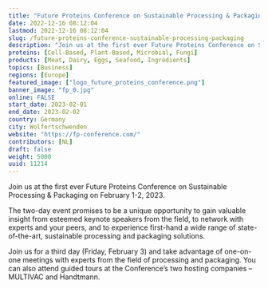 ```yaml
---
title: "Future Proteins Conference on Sustainable Processing & Packaging"
date: 2022-12-16 08:12:04
lastmod: 2022-12-16 08:12:04
slug: /future-proteins-conference-sustainable-processing-packaging
description: "Join us at the first ever Future Proteins Conference on Sustainable Processing & Packaging on February 1-2, 2023.The two-day event promises to be a unique opportunity to gain valuable insight from esteemed keynote speakers from the field, to network with experts and your peers, and to experience first-hand a wide range of state-of-the-art, sustainable processing and packaging solutions."
proteins: [Cell-Based, Plant-Based, Microbial, Fungi]
products: [Meat, Dairy, Eggs, Seafood, Ingredients]
topics: [Business]
regions: [Europe]
featured_image: ["logo_future_proteins_conference.png"]
banner_image: "fp_0.jpg"
online: FALSE
start_date: 2023-02-01
end_date: 2023-02-02
country: Germany
city: Wolfertschwenden
website: "https://fp-conference.com/"
contributors: [NL]
draft: false
weight: 5000
uuid: 11214
---
```

<p>Join us at the first ever Future Proteins Conference on Sustainable Processing & Packaging on February 1-2, 2023.</p>
<p>The two-day event promises to be a unique opportunity to gain valuable insight from esteemed keynote speakers from the field, to network with experts and your peers, and to experience first-hand a wide range of state-of-the-art, sustainable processing and packaging solutions.</p>
<p>Join us for a third day (Friday, February 3) and take advantage of one-on-one meetings with experts from the field of processing and packaging. You can also attend guided tours at the Conference’s two hosting companies – MULTIVAC and Handtmann.</p>
